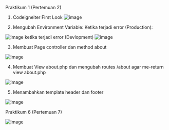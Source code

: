 Praktikum 1 (Pertemuan 2)
1. Codeigneiter First Look
![image](https://github.com/user-attachments/assets/21066ac6-7f32-49ef-a3fc-aee55a053cbd)


2. Mengubah Environment Variable: Ketika terjadi error (Production):

![image](https://github.com/user-attachments/assets/1af230ab-4104-4668-968a-5f5d1b391d8e)
ketika terjadi error (Devlopment)
![image](https://github.com/user-attachments/assets/f0a0812f-5abe-4c25-934a-d4d9da3da12f)

3. Membuat Page controller dan method about

![image](https://github.com/user-attachments/assets/d0476814-fd68-4e51-821f-aeaccff3e41d)


4. Membuat View about.php dan mengubah routes /about agar me-return view about.php

![image](https://github.com/user-attachments/assets/a6a5543e-ae3b-4ff5-b282-67b0062b1a03)

5. Menambahkan template header dan footer

![image](https://github.com/user-attachments/assets/d042372e-2793-47fc-8f47-a189de8c86df)


Praktikum 6 (Pertemuan 7)

![image](https://github.com/user-attachments/assets/d03669f7-0301-4fee-9923-204ac3127ed8)
